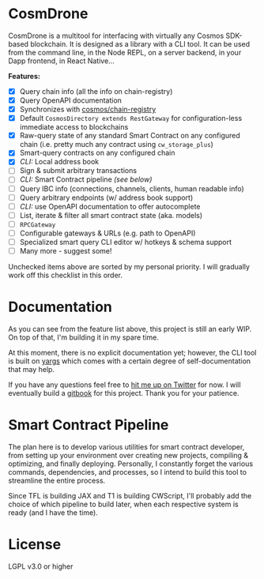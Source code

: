 # CosmDrone
CosmDrone is a multitool for interfacing with virtually any Cosmos SDK-based blockchain. It is designed as a library with a CLI tool. It can be used from the command line, in the Node REPL, on a server backend, in your Dapp frontend, in React Native...

**Features:**
- [x] Query chain info (all the info on chain-registry)
- [x] Query OpenAPI documentation
- [x] Synchronizes with [cosmos/chain-registry](https://github.com/cosmos/chain-registry)
- [x] Default `CosmosDirectory extends RestGateway` for configuration-less immediate access to blockchains
- [x] Raw-query state of any standard Smart Contract on any configured chain (i.e. pretty much any contract using `cw_storage_plus`)
- [x] Smart-query contracts on any configured chain
- [x] *CLI:* Local address book
- [ ] Sign & submit arbitrary transactions
- [ ] *CLI:* Smart Contract pipeline *(see below)*
- [ ] Query IBC info (connections, channels, clients, human readable info)
- [ ] Query arbitrary endpoints (w/ address book support)
- [ ] *CLI:* use OpenAPI documentation to offer autocomplete
- [ ] List, iterate & filter all smart contract state (aka. models)
- [ ] `RPCGateway`
- [ ] Configurable gateways & URLs (e.g. path to OpenAPI)
- [ ] Specialized smart query CLI editor w/ hotkeys & schema support
- [ ] Many more - suggest some!

Unchecked items above are sorted by my personal priority. I will gradually work off this checklist in this order.

# Documentation
As you can see from the feature list above, this project is still an early WIP. On top of that, I'm building it in my spare time.

At this moment, there is no explicit documentation yet; however, the CLI tool is built on [yargs](https://yargs.js.org) which comes with a certain degree of self-documentation that may help.

If you have any questions feel free to [hit me up on Twitter](https://twitter.com/0xkiruse) for now. I will eventually build a [gitbook](https://www.gitbook.com) for this project. Thank you for your patience.

# Smart Contract Pipeline
The plan here is to develop various utilities for smart contract developer, from setting up your environment over creating new projects, compiling & optimizing, and finally deploying. Personally, I constantly forget the various commands, dependencies, and processes, so I intend to build this tool to streamline the entire process.

Since TFL is building JAX and T1 is building CWScript, I'll probably add the choice of which pipeline to build later, when each respective system is ready (and I have the time).

# License
LGPL v3.0 or higher
